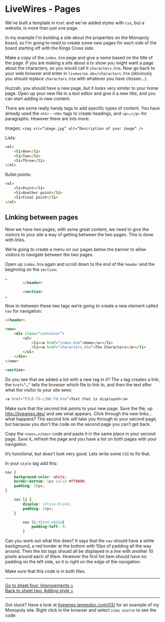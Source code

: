 # LiveWires - Pages

We've built a template in `html` and we've added styles with `css`, but a website, is more than just one page.

In my example I'm building a site about the properties on the Monopoly board, so I'm going to need to create some new pages for each side of the board starting off with the Kings Cross side.

Make a copy of the `index.htm` page and give a name based on the title of the page. If you are making a site about a tv show you might want a page about the characters, so you would call it `characters.htm`. Now go back to your web browser and enter in `livewires.dev/characters.htm` (obviously you should replace `characters.htm` with whatever you have chosen…).

Huzzah, you should have a new page, but it looks very similar to your home page. Open up your new file in a text editor and give it a new title, and you can start adding in new content.

There are some really handy tags to add specific types of content. You have already used the `<h1>` - `<h6>` tags to create headings, and `<p>…</p>` for paragraphs. However there are lots more:

Images:
`<img src=“image.jpg” alt=“Description of your image” />`

Lists:
```html
<ol>
	<li>One</li>
	<li>Two</li>
	<li>Three</li>
</ol>
```

Bullet points:
```html
<ul>
	<li>Point</li>
	<li>Another point</li>
	<li>Final point</li>
</ul>
```

## Linking between pages

Now we have two pages, with some great content, we need to give the visitors to your site a way of getting between the two pages. This is done with links.

We’re going to create a menu on our pages below the banner to allow visitors to navigate between the two pages.

Open up `index.htm` again and scroll down to the end of the `header` and the beginning on the `section`:

```html
…
        </header>

        <section>
…
```

Now in-between these two tags we’re going to create a new element called `nav` for navigation:

```html
</header>

<nav>
    <div class=“container”>
        <ul>
            <li><a href=“index.htm”>Home</a></li>
            <li><a href=“characters.htm”>The Characters</a></li>
        </ul>
    </div>
</nav>

<section>
```

Do you see that we added a list with a new tag in it? The `a` tag creates a link; the `href=“…”` tells the browser which file to link to, and then the text after what the visitor to your site sees:

```html
<a href=“FILE-TO-LINK-TO.htm”>Text that is displayed</a>
```

Make sure that the second link points to your new page. Save the file, up http://livewires.dev/ and see what appears. Click through the new links… what happens? The second link will take you through to your second page, but because you don’t the code on the second page you can’t get back.

Copy the `<nav>…</nav>` code and paste it in the same place in your second page. Save it, refresh the page and you have a list on both pages with your navigation.

It’s functional, but does’t look very good. Lets write some `CSS` to fix that.

In your `style` tag add this:

```css
nav {
    background-color: white;
    border-bottom: 1px solid #ff0000;
    padding: 10px;
}

    nav li {
        display: inline-block;
        padding: 10px;
    }

        nav li:first-child{
            padding-left: 0;
        }
```

Can you work out what this does? It says that the `nav` should have a white background, a red border at the bottom with 10px of padding all the way around. Then the list tags should all be displayed in a line with another 10 pixels around each of them. However the first list item should have no padding on the left side, so it is right on the edge of the navigation.

Make sure that this code is in both files.

---

[Go to sheet four: Improvements >](4-improvements.md)    
[Back to sheet two: Adding style >](2-style.md)

----

Got stuck? Have a look at [livewires.jamesdoc.com/03/](http://livewires.jamesdoc.com/03/) for an example of my Monopoly site. Right click in the browser and select `view source` to see the code.
